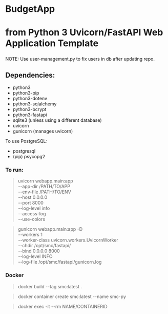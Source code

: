 # BudgetApp
# from Python 3 Uvicorn/FastAPI Web Application Template

###

NOTE: Use user-management.py to fix users in db after updating repo.

## Dependencies:

- python3
- python3-pip
- python3-dotenv
- python3-sqlalchemy
- python3-bcrypt
- python3-fastapi
- sqlite3 (unless using a different database)
- uvicorn
- gunicorn (manages uvicorn)

To use PostgreSQL:
- postgresql
- (pip) psycopg2

### To run:

> uvicorn webapp.main:app \
>   --app-dir /PATH/TO/APP \
>   --env-file /PATH/TO/ENV \
>   --host 0.0.0.0 \
>   --port 8000 \
>   --log-level info \
>   --access-log \
>   --use-colors


> gunicorn webapp.main:app -D \
>   --workers 1 \
>   --worker-class uvicorn.workers.UvicornWorker \
>   --chdir /opt/smc/fastapi/ \
>   --bind 0.0.0.0:8000 \
>   --log-level INFO \
>   --log-file /opt/smc/fastapi/gunicorn.log

### Docker

> docker build --tag smc:latest .

> docker container create smc:latest --name smc-py

> docker exec -it --rm NAME/CONTAINERID
